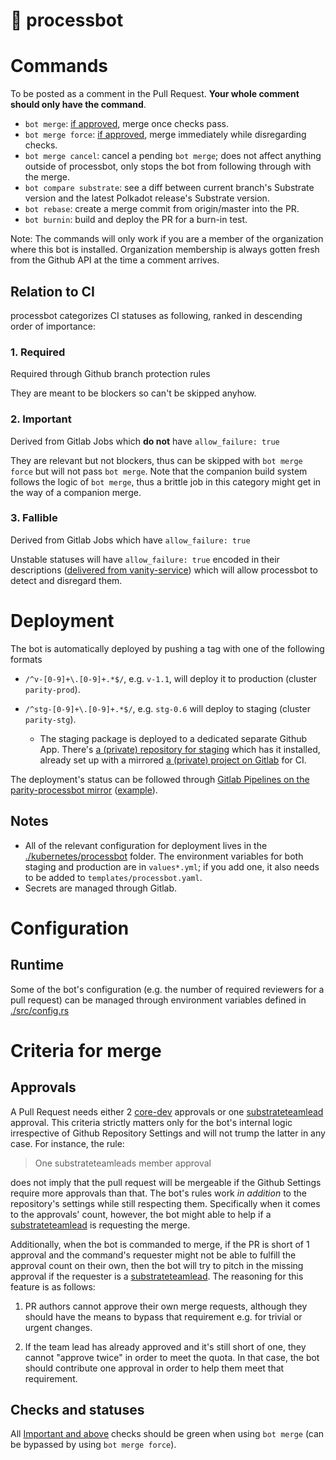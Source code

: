 # 👾 processbot

# Commands

To be posted as a comment in the Pull Request. **Your whole comment should only
have the command**.

- `bot merge`: [if approved](#criteria-for-merge), merge once checks pass.
- `bot merge force`: [if approved](#criteria-for-merge), merge immediately
  while disregarding checks.
- `bot merge cancel`: cancel a pending `bot merge`; does not affect anything
  outside of processbot, only stops the bot from following through with the
  merge.
- `bot compare substrate`: see a diff between current branch's Substrate
  version and the latest Polkadot release's Substrate version.
- `bot rebase`: create a merge commit from origin/master into the PR.
- `bot burnin`: build and deploy the PR for a burn-in test.

Note: The commands will only work if you are a member of the organization where
this bot is installed. Organization membership is always gotten fresh from the
Github API at the time a comment arrives.

## Relation to CI

processbot categorizes CI statuses as following, ranked in descending order of
importance:

### 1. Required

Required through Github branch protection rules

They are meant to be blockers so can't be skipped anyhow.

### 2. Important

Derived from Gitlab Jobs which **do not** have `allow_failure: true`

They are relevant but not blockers, thus can be skipped with `bot merge force`
but will not pass `bot merge`. Note that the companion build system follows the
logic of `bot merge`, thus a brittle job in this category might get in the way
of a companion merge.

### 3. Fallible

Derived from Gitlab Jobs which have `allow_failure: true`

Unstable statuses will have `allow_failure: true` encoded in their descriptions
([delivered from vanity-service](https://gitlab.parity.io/parity/websites/vanity-service/-/blob/ddc0af0ec8520a99a35b9e33de57d28d37678686/service.js#L77))
which will allow processbot to detect and disregard them.

# Deployment

The bot is automatically deployed by pushing a tag with one of the following formats

- `/^v-[0-9]+\.[0-9]+.*$/`, e.g. `v-1.1`, will deploy it to production (cluster
  `parity-prod`).

- `/^stg-[0-9]+\.[0-9]+.*$/`, e.g. `stg-0.6` will deploy to staging (cluster
  `parity-stg`).
  - The staging package is deployed to a dedicated separate Github App. There's
    [a (private) repository for staging](https://github.com/paritytech/polkadot-for-processbot-staging)
    which has it installed, already set up with a mirrored
	[a (private) project on Gitlab](https://gitlab.parity.io/parity/polkadot-for-processbot-staging)
	for CI.

The deployment's status can be followed through
[Gitlab Pipelines on the parity-processbot mirror](https://gitlab.parity.io/parity/parity-processbot/-/pipelines)
([example](https://gitlab.parity.io/parity/parity-processbot/-/jobs/867102)).

## Notes

- All of the relevant configuration for deployment lives in the
  [./kubernetes/processbot](./kubernetes/processbot) folder. The environment
  variables for both staging and production are in `values*.yml`; if you add
  one, it also needs to be added to `templates/processbot.yaml`.
 - Secrets are managed through Gitlab.

# Configuration

## Runtime

Some of the bot's configuration (e.g. the number of required reviewers for a
pull request) can be managed through environment variables defined in
[./src/config.rs](./src/config.rs)

# Criteria for merge

## Approvals

A Pull Request needs either 2
[core-dev](https://github.com/orgs/paritytech/teams/core-devs/members)
approvals or one
[substrateteamlead](https://github.com/orgs/paritytech/teams/substrateteamleads/members)
approval. This criteria strictly matters only for the bot's internal
logic irrespective of Github Repository Settings and will not trump the latter
in any case. For instance, the rule:

> One substrateteamleads member approval

does not imply that the pull request will be mergeable if the Github Settings
require more approvals than that. The bot's rules work *in addition* to the
repository's settings while still respecting them. Specifically when it comes
to the approvals' count, however, the bot might able to help if a
[substrateteamlead](https://github.com/orgs/paritytech/teams/substrateteamleads/members)
is requesting the merge.

Additionally, when the bot is commanded to merge, if the PR is short of 1
approval and the command's requester might not be able to fulfill the approval
count on their own, then the bot will try to pitch in the missing approval if
the requester is a
[substrateteamlead](https://github.com/orgs/paritytech/teams/substrateteamleads/members).
The reasoning for this feature is as follows:

1. PR authors cannot approve their own merge requests, although they should
	 have the means to bypass that requirement e.g. for trivial or urgent
	 changes.

2. If the team lead has already approved and it's still short of one, they
	 cannot "approve twice" in order to meet the quota. In that case, the bot
	 should contribute one approval in order to help them meet that requirement.

## Checks and statuses

All [Important and above](#relation-to-ci) checks should be green when using
`bot merge` (can be bypassed by using `bot merge force`).
